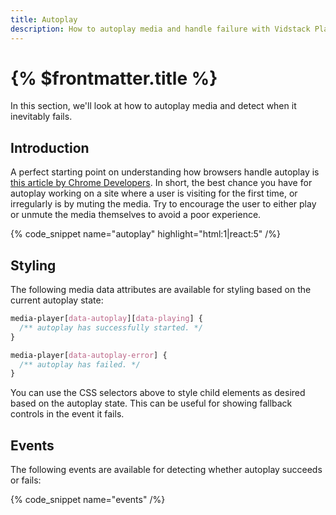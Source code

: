 ```yaml
---
title: Autoplay
description: How to autoplay media and handle failure with Vidstack Player.
---
```


# {% $frontmatter.title %}

In this section, we'll look at how to autoplay media and detect when it inevitably
fails.

## Introduction

A perfect starting point on understanding how browsers handle autoplay is [this article by
Chrome Developers](https://developer.chrome.com/blog/autoplay/). In short, the best chance you have
for autoplay working on a site where a user is visiting for the first time, or irregularly is by
muting the media. Try to encourage the user to either play or unmute the media themselves to avoid
a poor experience.

{% code_snippet name="autoplay" highlight="html:1|react:5" /%}

## Styling

The following media data attributes are available for styling based on the current autoplay
state:

```css
media-player[data-autoplay][data-playing] {
  /** autoplay has successfully started. */
}

media-player[data-autoplay-error] {
  /** autoplay has failed. */
}
```

You can use the CSS selectors above to style child elements as desired based on the autoplay state.
This can be useful for showing fallback controls in the event it fails.

## Events

The following events are available for detecting whether autoplay succeeds or fails:

{% code_snippet name="events" /%}
